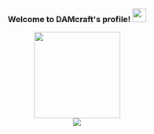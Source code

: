<h3 align="center">
  Welcome to DAMcraft's profile! 
  <img src="https://media.giphy.com/media/hvRJCLFzcasrR4ia7z/giphy.gif" width="28">
</h3>
<!--
<p align="center">
  <img src="https://readme-typing-svg.herokuapp.com?font=Fira+Code&pause=1000&center=true&width=435&lines=Welcome!;This+is+my+GitHub+page!" alt="Typing SVG" align="center"/>
</p>
-->
<p align="center">
  <a href="https://discord.gg/6wG3fTj9">
    <img src="https://lanyard-profile-readme.vercel.app/api/495257778802393088?animated=true" height=175px/>
  </a> 
  <br>
  <img src="https://github-readme-stats.vercel.app/api?username=DAMcraft&show_icons=true&theme=tokyonight">
</p>
